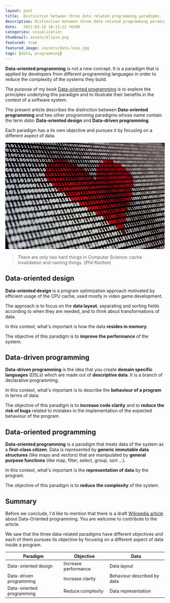 ```yaml
---
layout: post
title:  Distinction between three data related programming paradigms.
description: Distinction between three data related programming paradigms. Data-driven programming. Data-oriented design. Data-Oriented programming.
date:   2021-02-16 16:11:22 +0200
categories: visualization
thumbnail: assets/klipse.png
featured: true
featured_image: /assets/data-love.jpg
tags: [data, programming]
---
```


**Data-oriented programming** is not a new concept. It is a paradigm that is applied by developers from different programming languages in order to reduce the complexity of the systems they build.


The purpose of my book [Data-oriented programming](https://www.manning.com/books/data-oriented-programming?utm_source=viebel&utm_medium=affiliate&utm_campaign=book_sharvit2_data_1_29_21&a_aid=viebel&a_bid=d5b546b7) is to explore the principles underlying this paradigm and to illustrate their benefits in the context of a software system.


The present article describes the distinction between **Data-oriented programming** and two other programming paradigms whose name contain the term *data*: **Data-oriented design** and **Data-driven programming**. 


Each paradigm has a its own objective and pursues it by focusing on a different aspect of data.
 
![data](/assets/data-love.jpg)

> There are only two hard things in Computer Science: cache invalidation and naming things. (*Phil Karlton*)


## Data-oriented design 

**Data-oriented design** is a program optimization approach motivated by efficient usage of the CPU cache, used mostly in video game development.

The approach is to focus on the **data layout**, separating and sorting fields according to when they are needed, and to think about transformations of data.

In this context, what's important is how the data **resides in memory**.

The objective of this paradigm is to **improve the performance** of the system.

## Data-driven programming

**Data-driven programming** is the idea that you create **domain specific languages** (DSLs) which are made out of **descriptive data**. It is a branch of declarative programming.

In this context, what's important is to describe the **behaviour of a program** in terms of data.

The objective of this paradigm is to **increase code clarity** and to **reduce the risk of bugs** related to mistakes in the implementation of the expected behaviour of the program.

## Data-oriented programming

**Data-oriented programming** is a paradigm that treats data of the system as a **first-class citizen**. Data is represented by **generic immutable data structures** (like maps and vectors) that are manipulated by **general purpose functions** (like map, filter, select, group, sort ...).

In this context, what's important is the **representation of data** by the program.

The objective of this paradigm is to **reduce the complexity** of the system.

## Summary

Before we conclude, I'd like to mention that there is a draft [Wikipedia article](https://en.wikipedia.org/wiki/Draft:Data-oriented_programming) about Data-Oriented programming. You are welcome to contribute to the article.

We saw that the three data-related  paradigms have different objectives and each of them pursues its objective by focusing on a different aspect of data inside a program.

| Paradigm                  | Objective            | Data                        |
| -----------               | -----------          | --------------              |
| Data-oriented design      | Increase performance | Data layout                 |
| Data-driven programming   | Increase clarity     | Behaviour described by data |
| Data-oriented programming | Reduce complexity    | Data representation         |
